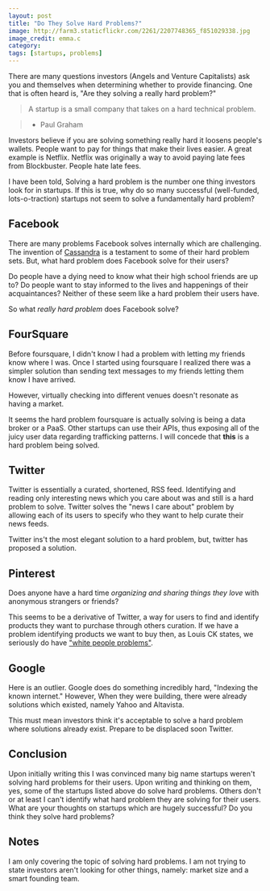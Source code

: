 ```yaml
---
layout: post
title: "Do They Solve Hard Problems?"
image: http://farm3.staticflickr.com/2261/2207748365_f851029338.jpg
image_credit: emma.c
category: 
tags: [startups, problems]
---
```


There are many questions investors (Angels and Venture Capitalists) ask you and themselves when determining whether to provide financing. One that is often heard is, "Are they solving a really hard problem?"

> A startup is a small company that takes on a hard technical problem.

> * Paul Graham

Investors believe if you are solving something really hard it loosens people's wallets. People want to pay for things that make their lives easier. A great example is Netflix. Netflix was originally a way to avoid paying late fees from Blockbuster. People hate late fees.

I have been told, Solving a hard problem is the number one thing investors look for in startups. If this is true, why do so many successful (well-funded, lots-o-traction) startups not seem to solve a fundamentally hard problem?

## Facebook
There are many problems Facebook solves internally which are challenging. The invention of [Cassandra](http://en.wikipedia.org/wiki/Apache_Cassandra) is a testament to some of their hard problem sets. But, what hard problem does Facebook solve for their users?

Do people have a dying need to know what their high school friends are up to? Do people want to stay informed to the lives and happenings of their acquaintances? Neither of these seem like a hard problem their users have. 

So what *really hard problem* does Facebook solve?

## FourSquare
Before foursquare, I didn't know I had a problem with letting my friends know where I was. Once I started using foursquare I realized there was a simpler solution than sending text messages to my friends letting them know I have arrived.

However, virtually checking into different venues doesn't resonate as having a market. 

It seems the hard problem foursquare is actually solving is being a data broker or a PaaS. Other startups can use their APIs, thus exposing all of the juicy user data regarding trafficking patterns. I will concede that **this** is a hard problem being solved.

## Twitter
Twitter is essentially a curated, shortened, RSS feed. Identifying and reading only interesting news which you care about was and still is a hard problem to solve. Twitter solves the "news I care about" problem by allowing each of its users to specify who they want to help curate their news feeds.

Twitter ins't the most elegant solution to a hard problem, but, twitter has proposed a solution.

## Pinterest
Does anyone have a hard time _organizing and sharing things they love_ with anonymous strangers or friends?

This seems to be a derivative of Twitter, a way for users to find and identify products they want to purchase through others curation. If we have a problem identifying products we want to buy then, as Louis CK states, we seriously do have ["white people problems"](http://www.youtube.com/watch?v=TG4f9zR5yzY).

## Google
Here is an outlier. Google does do something incredibly hard, "Indexing the known internet." However, When they were building, there were already solutions which existed, namely Yahoo and Altavista.

This must mean investors think it's acceptable to solve a hard problem where solutions already exist. Prepare to be displaced soon Twitter.

## Conclusion
Upon initially writing this I was convinced many big name startups weren't solving hard problems for their users. Upon writing and thinking on them, yes, some of the startups listed above do solve hard problems. Others don't or at least I can't identify what hard problem they are solving for their users. What are your thoughts on startups which are hugely successful? Do you think they solve hard problems?

## Notes
I am only covering the topic of solving hard problems. I am not trying to state investors aren't looking for other things, namely: market size and a smart founding team.